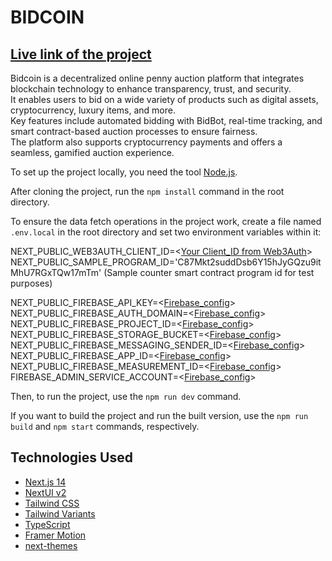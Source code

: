 # BIDCOIN

## [Live link of the project](https://bidcoin-app-mock.vercel.app/onboard)

Bidcoin is a decentralized online penny auction platform that integrates blockchain technology to enhance transparency, trust, and security.  
It enables users to bid on a wide variety of products such as digital assets, cryptocurrency, luxury items, and more.  
Key features include automated bidding with BidBot, real-time tracking, and smart contract-based auction processes to ensure fairness.  
The platform also supports cryptocurrency payments and offers a seamless, gamified auction experience​​​.  

To set up the project locally, you need the tool [Node.js](https://nodejs.org/en).

After cloning the project, run the `npm install` command in the root directory.

To ensure the data fetch operations in the project work, create a file named `.env.local` in the root directory and set two environment variables within it:

NEXT_PUBLIC_WEB3AUTH_CLIENT_ID=<[Your Client_ID from Web3Auth](https://web3auth.io/)>
NEXT_PUBLIC_SAMPLE_PROGRAM_ID='C87Mkt2suddDsb6Y15hJyGQzu9itMhU7RGxTQw17mTm' (Sample counter smart contract program id for test purposes)

NEXT_PUBLIC_FIREBASE_API_KEY=<[Firebase_config](https://firebase.google.com/)>  
NEXT_PUBLIC_FIREBASE_AUTH_DOMAIN=<[Firebase_config](https://firebase.google.com/)>  
NEXT_PUBLIC_FIREBASE_PROJECT_ID=<[Firebase_config](https://firebase.google.com/)>  
NEXT_PUBLIC_FIREBASE_STORAGE_BUCKET=<[Firebase_config](https://firebase.google.com/)>  
NEXT_PUBLIC_FIREBASE_MESSAGING_SENDER_ID=<[Firebase_config](https://firebase.google.com/)>  
NEXT_PUBLIC_FIREBASE_APP_ID=<[Firebase_config](https://firebase.google.com/)>  
NEXT_PUBLIC_FIREBASE_MEASUREMENT_ID=<[Firebase_config](https://firebase.google.com/)>  
FIREBASE_ADMIN_SERVICE_ACCOUNT=<[Firebase_config](https://firebase.google.com/)>  


Then, to run the project, use the `npm run dev` command.

If you want to build the project and run the built version, use the `npm run build` and `npm start` commands, respectively.

## Technologies Used

- [Next.js 14](https://nextjs.org/docs/getting-started)
- [NextUI v2](https://nextui.org/)
- [Tailwind CSS](https://tailwindcss.com/)
- [Tailwind Variants](https://tailwind-variants.org)
- [TypeScript](https://www.typescriptlang.org/)
- [Framer Motion](https://www.framer.com/motion/)
- [next-themes](https://github.com/pacocoursey/next-themes)
